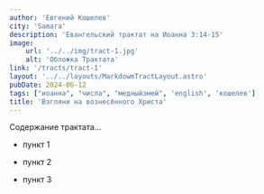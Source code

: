 ```yaml
---
author: 'Евгений Кошелев'
city: 'Samara'
description: 'Евангельский трактат на Иоанна 3:14-15'
image:
    url: '../../img/tract-1.jpg'
    alt: 'Обложка Трактата'
link: '/tracts/tract-1'
layout: '../../layouts/MarkdowmTractLayout.astro'
pubDate: 2024-06-12
tags: ["иоанна", "числа", "медныйзмей", 'english', 'кошелев']
title: 'Взгляни на вознесённого Христа'
---
```


Содержание трактата...

- пункт 1

- пункт 2

- пункт 3